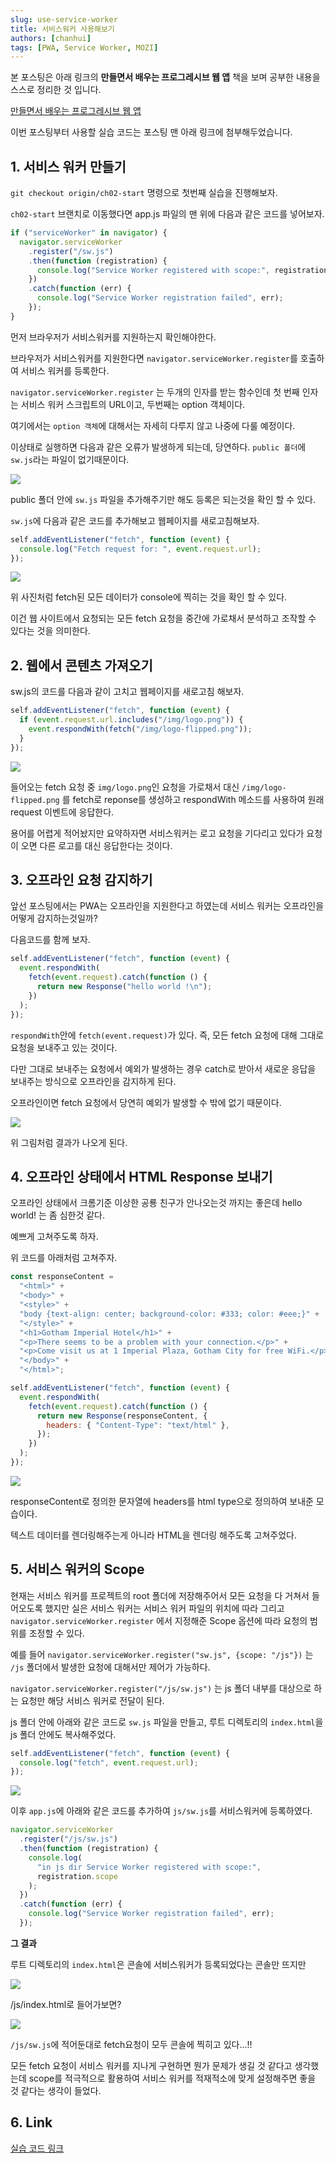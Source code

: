 ```yaml
---
slug: use-service-worker
title: 서비스워커 사용해보기
authors: [chanhui]
tags: [PWA, Service Worker, MOZI]
---
```


본 포스팅은 아래 링크의 **만들면서 배우는 프로그레시브 웹 앱** 책을 보며 공부한 내용을 스스로 정리한 것 입니다.

[만들면서 배우는 프로그레시브 웹 앱](https://www.aladin.co.kr/shop/wproduct.aspx?ItemId=190254386)

이번 포스팅부터 사용할 실습 코드는 포스팅 맨 아래 링크에 첨부해두었습니다.

## 1. 서비스 워커 만들기

`git checkout origin/ch02-start` 명령으로 첫번째 실습을 진행해보자.

`ch02-start` 브랜치로 이동했다면 app.js 파일의 맨 위에 다음과 같은 코드를 넣어보자.

```jsx
if ("serviceWorker" in navigator) {
  navigator.serviceWorker
    .register("/sw.js")
    .then(function (registration) {
      console.log("Service Worker registered with scope:", registration.scope);
    })
    .catch(function (err) {
      console.log("Service Worker registration failed", err);
    });
}
```

먼저 브라우저가 서비스워커를 지원하는지 확인해야한다.

브라우저가 서비스워커를 지원한다면 `navigator.serviceWorker.register`를 호출하여 서비스 워커를 등록한다.

`navigator.serviceWorker.register` 는 두개의 인자를 받는 함수인데 첫 번째 인자는 서비스 워커 스크립트의 URL이고, 두번째는 option 객체이다.

여기에서는 `option 객체`에 대해서는 자세히 다루지 않고 나중에 다룰 예정이다.

이상태로 실행하면 다음과 같은 오류가 발생하게 되는데, 당연하다. `public 폴더`에 `sw.js`라는 파일이 없기때문이다.

![](https://velog.velcdn.com/images/hancihu/post/3640da62-ece5-4c8c-8cfe-a6f8bca8bc36/image.png)

public 폴더 안에 `sw.js` 파일을 추가해주기만 해도 등록은 되는것을 확인 할 수 있다.

`sw.js`에 다음과 같은 코드를 추가해보고 웹페이지를 새로고침해보자.

```jsx
self.addEventListener("fetch", function (event) {
  console.log("Fetch request for: ", event.request.url);
});
```

![](https://velog.velcdn.com/images/hancihu/post/1dddd78c-e12d-4371-962b-bd5536702193/image.png)

위 사진처럼 fetch된 모든 데이터가 console에 찍히는 것을 확인 할 수 있다.

이건 웹 사이트에서 요청되는 모든 fetch 요청을 중간에 가로채서 분석하고 조작할 수 있다는 것을 의미한다.

## 2. 웹에서 콘텐츠 가져오기

sw.js의 코드를 다음과 같이 고치고 웹페이지를 새로고침 해보자.

```jsx
self.addEventListener("fetch", function (event) {
  if (event.request.url.includes("/img/logo.png")) {
    event.respondWith(fetch("/img/logo-flipped.png"));
  }
});
```

![](https://velog.velcdn.com/images/hancihu/post/91a65ada-ea5a-44db-8b55-e6e9337cbd12/image.png)

들어오는 fetch 요청 중 `img/logo.png`인 요청을 가로채서 대신 `/img/logo-flipped.png` 를 fetch로 reponse를 생성하고 respondWith 메소드를 사용하여 원래 request 이벤트에 응답한다.

용어를 어렵게 적어놨지만 요약하자면 서비스워커는 로고 요청을 기다리고 있다가 요청이 오면 다른 로고를 대신 응답한다는 것이다.

## 3. 오프라인 요청 감지하기

앞선 포스팅에서는 PWA는 오프라인을 지원한다고 하였는데 서비스 워커는 오프라인을 어떻게 감지하는것일까?

다음코드를 함께 보자.

```jsx
self.addEventListener("fetch", function (event) {
  event.respondWith(
    fetch(event.request).catch(function () {
      return new Response("hello world !\n");
    })
  );
});
```

`respondWith`안에 `fetch(event.request)`가 있다. 즉, 모든 fetch 요청에 대해 그대로 요청을 보내주고 있는 것이다.

다만 그대로 보내주는 요청에서 예외가 발생하는 경우 catch로 받아서 새로운 응답을 보내주는 방식으로 오프라인을 감지하게 된다.

오프라인이면 fetch 요청에서 당연히 예외가 발생할 수 밖에 없기 때문이다.

![](https://velog.velcdn.com/images/hancihu/post/bb879676-dd9b-4d5a-a620-dbc88c076f22/image.png)

위 그림처럼 결과가 나오게 된다.

## 4. 오프라인 상태에서 HTML Response 보내기

오프라인 상태에서 크롬기준 이상한 공룡 친구가 안나오는것 까지는 좋은데 hello world! 는 좀 심한것 같다.

예쁘게 고쳐주도록 하자.

위 코드를 아래처럼 고쳐주자.

```jsx
const responseContent =
  "<html>" +
  "<body>" +
  "<style>" +
  "body {text-align: center; background-color: #333; color: #eee;}" +
  "</style>" +
  "<h1>Gotham Imperial Hotel</h1>" +
  "<p>There seems to be a problem with your connection.</p>" +
  "<p>Come visit us at 1 Imperial Plaza, Gotham City for free WiFi.</p>" +
  "</body>" +
  "</html>";

self.addEventListener("fetch", function (event) {
  event.respondWith(
    fetch(event.request).catch(function () {
      return new Response(responseContent, {
        headers: { "Content-Type": "text/html" },
      });
    })
  );
});
```

![](https://velog.velcdn.com/images/hancihu/post/8708f3fe-f53b-45a1-bb98-62afe6d87a0b/image.png)

responseContent로 정의한 문자열에 headers를 html type으로 정의하여 보내준 모습이다.

텍스트 데이터를 렌더링해주는게 아니라 HTML을 렌더링 해주도록 고쳐주었다.

## 5. 서비스 워커의 Scope

현재는 서비스 워커를 프로젝트의 root 폴더에 저장해주어서 모든 요청을 다 거쳐서 들어오도록 했지만 실은 서비스 워커는 서비스 워커 파일의 위치에 따라 그리고 `navigator.serviceWorker.register` 에서 지정해준 Scope 옵션에 따라 요청의 범위를 조정할 수 있다.

예를 들어 `navigator.serviceWorker.register("sw.js", {scope: "/js"})` 는 `/js` 폴더에서 발생한 요청에 대해서만 제어가 가능하다.

`navigator.serviceWorker.register("/js/sw.js")` 는 js 폴더 내부를 대상으로 하는 요청만 해당 서비스 워커로 전달이 된다.

js 폴더 안에 아래와 같은 코드로 `sw.js` 파일을 만들고, 루트 디렉토리의 `index.html`을 js 폴더 안에도 복사해주었다.

```jsx
self.addEventListener("fetch", function (event) {
  console.log("fetch", event.request.url);
});
```

![](https://velog.velcdn.com/images/hancihu/post/0162ae42-4c67-4803-9a06-d32b9f48663b/image.png)

이후 `app.js`에 아래와 같은 코드를 추가하여 `js/sw.js`를 서비스워커에 등록하였다.

```jsx
navigator.serviceWorker
  .register("/js/sw.js")
  .then(function (registration) {
    console.log(
      "in js dir Service Worker registered with scope:",
      registration.scope
    );
  })
  .catch(function (err) {
    console.log("Service Worker registration failed", err);
  });
```

**그 결과**

루트 디렉토리의 `index.html`은 콘솔에 서비스워커가 등록되었다는 콘솔만 뜨지만

![](https://velog.velcdn.com/images/hancihu/post/f366e611-b78b-44f8-8d3d-a48a30d6de9c/image.png)

/js/index.html로 들어가보면?

![](https://velog.velcdn.com/images/hancihu/post/86d38ace-c137-4964-81cf-1b0acf4b95aa/image.png)

`/js/sw.js`에 적어둔대로 fetch요청이 모두 콘솔에 찍히고 있다…!!

모든 fetch 요청이 서비스 워커를 지나게 구현하면 뭔가 문제가 생길 것 같다고 생각했는데 scope를 적극적으로 활용하여 서비스 워커를 적재적소에 맞게 설정해주면 좋을 것 같다는 생각이 들었다.

## 6. Link

[실습 코드 링크](https://github.com/TalAter/gotham_imperial_hotel)
